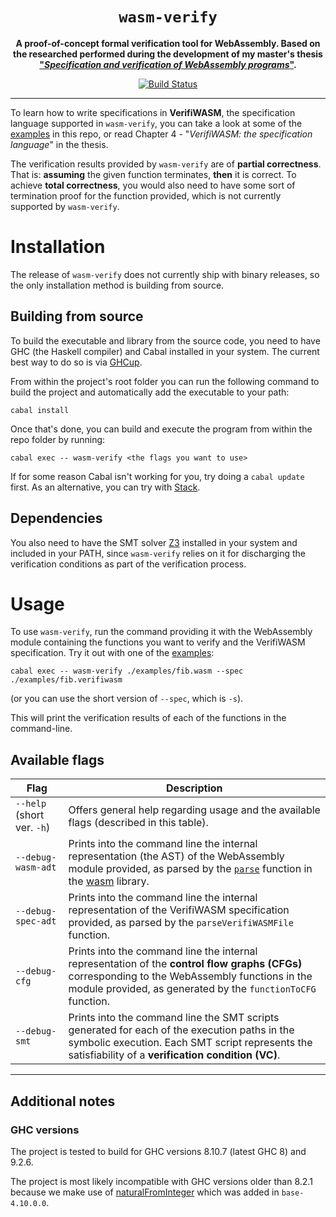 <div align="center">

  <h1><code>wasm-verify</code></h1>

  <p>
    <strong>A proof-of-concept formal verification tool for WebAssembly. Based on the researched performed during
the development of my master's thesis <a href="https://oa.upm.es/75802/1/TFM_DAVID_MUNUERA_MAZARRO.pdf">"<i>Specification and verification of WebAssembly programs</i>"</a>.</strong>
  </p>

  <p>
    <a href="https://github.com/DavidMazarro/wasm-verify/actions/workflows/build.yml"><img src="https://github.com/DavidMazarro/wasm-verify/actions/workflows/build.yml/badge.svg" alt="Build Status" /></a>
  </p>

</div>

________________________
To learn how to write specifications in **VerifiWASM**, the specification language supported in `wasm-verify`, you can take a look at some of the [examples](examples/) in this repo, or read Chapter 4 - "*VerifiWASM: the specification language*" in the thesis.

The verification results provided by `wasm-verify` are of **partial correctness**. That is: **assuming** the given function terminates, **then** it is correct. To achieve **total correctness**, you would also need to have some sort of termination proof for the function provided, which is not currently supported by `wasm-verify`.

# Installation

The release of `wasm-verify` does not currently ship with binary releases, so the only installation method is building from source.

## Building from source
To build the executable and library from the source code, you need to have GHC (the Haskell compiler) and Cabal
installed in your system. The current best way to do so is via [GHCup](https://www.haskell.org/ghcup/).

From within the project's root folder you can run the following command to build the project and automatically add the executable to your path:
```
cabal install
```
Once that's done, you can build and execute the program from within the repo folder by running:
```
cabal exec -- wasm-verify <the flags you want to use>
```
If for some reason Cabal isn't working for you, try doing a `cabal update` first. As an alternative, you can try with [Stack](https://docs.haskellstack.org/en/stable/).

## Dependencies
You also need to have the SMT solver [Z3](https://github.com/z3prover/z3) installed in your system
and included in your PATH, since `wasm-verify` relies on it for discharging the verification conditions as part of the verification process.

# Usage
To use `wasm-verify`, run the command providing it with the WebAssembly
module containing the functions you want to verify and the VerifiWASM
specification. Try it out with one of the [examples](examples/):
```
cabal exec -- wasm-verify ./examples/fib.wasm --spec ./examples/fib.verifiwasm
```
(or you can use the short version of `--spec`, which is `-s`).

This will print the verification results of each of the functions in the command-line. 
## Available flags
|Flag|Description|
|-------|-----------|
|`--help` (short ver. `-h`)|Offers general help regarding usage and the available flags (described in this table).|
|`--debug-wasm-adt`|Prints into the command line the internal representation (the AST) of the WebAssembly module provided, as parsed by the [`parse`](https://hackage.haskell.org/package/wasm-1.1.1/docs/Language-Wasm.html#v:parse) function in the [wasm](https://hackage.haskell.org/package/wasm) library.| 
|`--debug-spec-adt`|Prints into the command line the internal representation of the VerifiWASM specification provided, as parsed by the `parseVerifiWASMFile` function.|
|`--debug-cfg`|Prints into the command line the internal representation of the **control flow graphs (CFGs)** corresponding to the WebAssembly functions in the module provided, as generated by the `functionToCFG` function.|
|`--debug-smt`|Prints into the command line the SMT scripts generated for each of the execution paths in the symbolic execution. Each SMT script represents the satisfiability of a **verification condition (VC)**.|

________
## Additional notes
### GHC versions
The project is tested to build for GHC versions 8.10.7 (latest GHC 8) and 9.2.6.

The project is most likely incompatible with GHC versions older than 8.2.1 because we make use of [naturalFromInteger](https://hackage.haskell.org/package/base-4.18.0.0/docs/GHC-Natural.html#v:naturalFromInteger) which was added in `base-4.10.0.0`.
